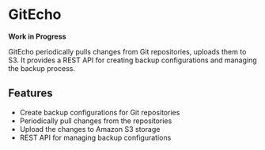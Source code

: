 # GitEcho

**Work in Progress**

GitEcho periodically pulls changes from Git repositories, uploads them to S3. It provides a REST API for creating backup configurations and managing the backup process.

## Features

- Create backup configurations for Git repositories
- Periodically pull changes from the repositories
- Upload the changes to Amazon S3 storage
- REST API for managing backup configurations
